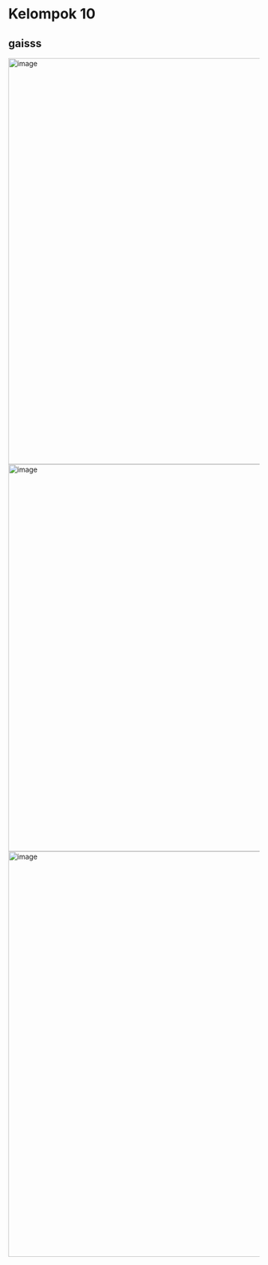 # Kelompok 10


## gaisss


<img width="814" alt="image" src="https://github.com/Agussetiaa/project_UASweb/assets/115542822/2208b58f-09f8-4cb7-aedc-fe3cccfdfb8a">


<img width="776" alt="image" src="https://github.com/Agussetiaa/project_UASweb/assets/115542822/532b7ba5-23c0-4008-b908-a6b21457a600">


<img width="813" alt="image" src="https://github.com/Agussetiaa/project_UASweb/assets/115542822/ffb8dfb8-9496-41a4-a1d2-932789bce644">

